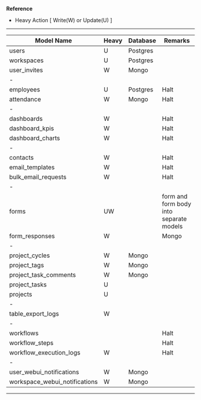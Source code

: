 **Reference**

- Heavy Action [ Write(W) or Update(U) ]

---

| Model Name                    | Heavy | Database | Remarks                                 |
| ----------------------------- | ----- | -------- | --------------------------------------- |
| users                         | U     | Postgres |                                         |
| workspaces                    | U     | Postgres |                                         |
| user_invites                  | W     | Mongo    |                                         |
| -                             |       |          |                                         |
| employees                     | U     | Postgres | Halt                                    |
| attendance                    | W     | Mongo    | Halt                                    |
| -                             |       |          |                                         |
| dashboards                    | W     |          | Halt                                    |
| dashboard_kpis                | W     |          | Halt                                    |
| dashboard_charts              | W     |          | Halt                                    |
| -                             |       |          |                                         |
| contacts                      | W     |          | Halt                                    |
| email_templates               | W     |          | Halt                                    |
| bulk_email_requests           | W     |          | Halt                                    |
| -                             |       |          |                                         |
| forms                         | UW    |          | form and form body into separate models |
| form_responses                | W     |          | Mongo                                   |
| -                             |       |          |                                         |
| project_cycles                | W     | Mongo    |                                         |
| project_tags                  | W     | Mongo    |                                         |
| project_task_comments         | W     | Mongo    |                                         |
| project_tasks                 | U     |          |                                         |
| projects                      | U     |          |                                         |
| -                             |       |          |                                         |
| table_export_logs             | W     |          |                                         |
| -                             |       |          |                                         |
| workflows                     |       |          | Halt                                    |
| workflow_steps                |       |          | Halt                                    |
| workflow_execution_logs       | W     |          | Halt                                    |
| -                             |       |          |                                         |
| user_webui_notifications      | W     | Mongo    |                                         |
| workspace_webui_notifications | W     | Mongo    |                                         |

---
